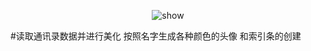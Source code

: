 <p align="center" >
  <img src="https://raw.githubusercontent.com/hackxhj/BeautyAddressBook/master/ok.png" alt="show" title="show">
</p>
#读取通讯录数据并进行美化 按照名字生成各种颜色的头像 和索引条的创建

